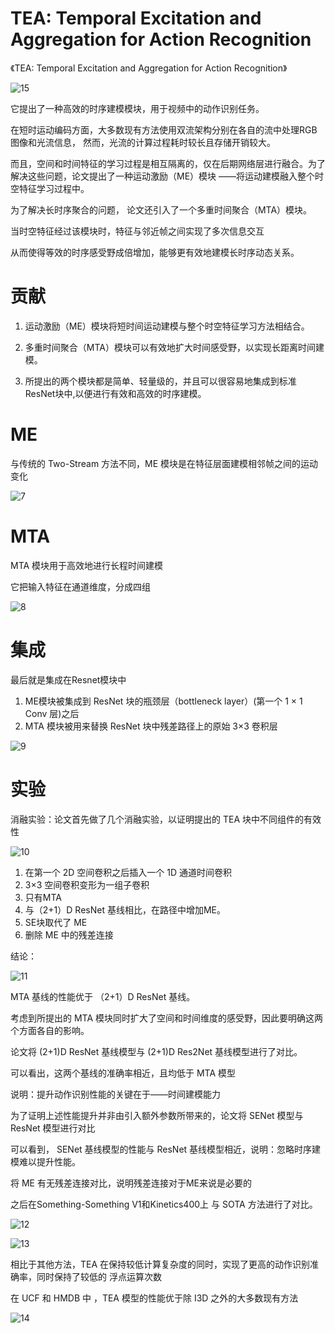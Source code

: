 # TEA: Temporal Excitation and Aggregation for Action Recognition

《TEA: Temporal Excitation and Aggregation for Action Recognition》

  ![15](./mdPicture/15.png)

它提出了一种高效的时序建模模块，用于视频中的动作识别任务。

在短时运动编码方面，大多数现有方法使用双流架构分别在各自的流中处理RGB图像和光流信息，
然而，光流的计算过程耗时较长且存储开销较大。

而且，空间和时间特征的学习过程是相互隔离的，仅在后期网络层进行融合。为了解决这些问题，论文提出了一种运动激励（ME）模块 ——将运动建模融入整个时空特征学习过程中。

为了解决长时序聚合的问题，
论文还引入了一个多重时间聚合（MTA）模块。

当时空特征经过该模块时，特征与邻近帧之间实现了多次信息交互

从而使得等效的时序感受野成倍增加，能够更有效地建模长时序动态关系。

# 贡献
1. 运动激励（ME）模块将短时间运动建模与整个时空特征学习方法相结合。

2. 多重时间聚合（MTA）模块可以有效地扩大时间感受野，以实现长距离时间建模。

3. 所提出的两个模块都是简单、轻量级的，并且可以很容易地集成到标准ResNet块中,以便进行有效和高效的时序建模。

# ME
与传统的 Two-Stream 方法不同，ME 模块是在特征层面建模相邻帧之间的运动变化

  ![7](./mdPicture/7.png)


# MTA
MTA 模块用于高效地进行长程时间建模

它把输入特征在通道维度，分成四组

  ![8](./mdPicture/8.png)


# 集成
最后就是集成在Resnet模块中
1. ME模块被集成到 ResNet 块的瓶颈层（bottleneck layer）(第一个 1 × 1 Conv 层)之后
2. MTA 模块被用来替换 ResNet 块中残差路径上的原始 3×3 卷积层

  ![9](./mdPicture/9.png)

# 实验

消融实验：论文首先做了几个消融实验，以证明提出的 TEA 块中不同组件的有效性

  ![10](./mdPicture/10.png)

1. 在第一个 2D 空间卷积之后插入一个 1D 通道时间卷积
2. 3×3 空间卷积变形为一组子卷积
3. 只有MTA
4. 与（2+1）D ResNet 基线相比，在路径中增加ME。
5. SE块取代了 ME 
6. 删除 ME 中的残差连接

结论：

  ![11](./mdPicture/11.png)

MTA 基线的性能优于 （2+1）D ResNet 基线。

考虑到所提出的 MTA 模块同时扩大了空间和时间维度的感受野，因此要明确这两个方面各自的影响。

论文将 (2+1)D ResNet 基线模型与 (2+1)D Res2Net 基线模型进行了对比。

可以看出，这两个基线的准确率相近，且均低于 MTA 模型

说明：提升动作识别性能的关键在于——时间建模能力

为了证明上述性能提升并非由引入额外参数所带来的，论文将 SENet 模型与 ResNet 模型进行对比

可以看到， SENet 基线模型的性能与 ResNet 基线模型相近，说明：忽略时序建模难以提升性能。

将 ME 有无残差连接对比，说明残差连接对于ME来说是必要的

之后在Something-Something V1和Kinetics400上 与 SOTA 方法进行了对比。

![12](./mdPicture/12.png)

![13](./mdPicture/13.png)


相比于其他方法，TEA 在保持较低计算复杂度的同时，实现了更高的动作识别准确率，同时保持了较低的 浮点运算次数

在 UCF 和 HMDB 中 ，TEA 模型的性能优于除 I3D 之外的大多数现有方法

![14](./mdPicture/14.png)
